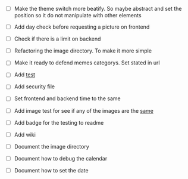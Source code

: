 - [ ] Make the theme switch more beatify. So maybe abstract and set the position so it do not manipulate with other elements
- [ ] Add day check before requesting a picture on frontend
- [ ] Check if there is a limit on backend
- [ ] Refactoring the image directory. To make it more simple
- [ ] Make it ready to defend memes categorys. Set stated in url
- [ ] Add [test](https://nextjs.org/docs/pages/building-your-application/optimizing/testing)
- [ ] Add security file
- [ ] Set frontend and backend time to the same
- [ ] Add image test for see if any of the images are the [same](https://stackoverflow.com/questions/71336204/github-action-check-if-a-file-already-exists)
- [ ] Add badge for the testing to readme

- [ ] Add wiki
- [ ] Document the image directory
- [ ] Document how to debug the calendar
- [ ] Document how to set the date